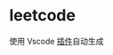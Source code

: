 # leetcode

使用 Vscode [插件](https://marketplace.visualstudio.com/items?itemName=shengchen.vscode-leetcode)自动生成
